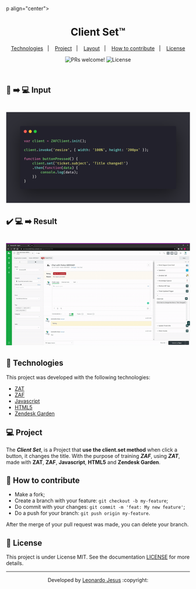 p align="center">
	<h1 align="center">Client Set:tm:</h1>
</p>

<p align="center">
  <a href="#-Technologies">Technologies</a>&nbsp;&nbsp;&nbsp;|&nbsp;&nbsp;&nbsp;
  <a href="#-Project">Project</a>&nbsp;&nbsp;&nbsp;|&nbsp;&nbsp;&nbsp;
  <a href="#-layout">Layout</a>&nbsp;&nbsp;&nbsp;|&nbsp;&nbsp;&nbsp;
  <a href="#-How-to-contribute">How to contribute</a>&nbsp;&nbsp;&nbsp;|&nbsp;&nbsp;&nbsp;
  <a href="#memo-license">License</a>
</p>

<p align="center">
 <img src="https://img.shields.io/static/v1?label=PRs&message=welcome&color=7159c1&labelColor=000000" alt="PRs welcome!" />

  <img alt="License" src="https://img.shields.io/static/v1?label=license&message=MIT&color=7159c1&labelColor=000000">
</p>

<br>

## :scroll: :arrow_right: :computer: Input

<h1 align="center">
    <img alt="input" src="./input.png">
</h1>

## :heavy_check_mark: :computer: :arrow_right: Result

<h1 align="center">
    <img alt="Output" src="./output.gif">
</h1>

## 🚀 Technologies

This project was developed with the following technologies:

- [ZAT](https://developer.zendesk.com/apps/docs/developer-guide/zat)
- [ZAF](https://developer.zendesk.com/apps/docs/developer-guide/using_sdk)
- [Javascript](https://www.javascript.com/)
- [HTML5](https://en.wikipedia.org/wiki/HTML5)
- [Zendesk Garden](https://garden.zendesk.com/)

## 💻 Project

The ***Client Set***,  is a Project that **use the client.set method** when click a button, it changes the title. With the purpose of training ***ZAF***, using ***ZAT***, made with **ZAT**, **ZAF**, **Javascript**, **HTML5** and **Zendesk Garden**.

## 🤔 How to contribute

- Make a fork;
- Create a branch with your feature: `git checkout -b my-feature`;
- Do commit with your changes: `git commit -m 'feat: My new feature'`;
- Do a push for your branch: `git push origin my-feature`.

After the merge of your pull request was made, you can delete your branch.

## :memo: License

This project is under License MIT. See the documentation [LICENSE](LICENSE.md) for more details.

---

<p align="center">Developed by <a href="https://www.linkedin.com/in/leonardojesus02/">Leonardo Jesus</a> :copyright: